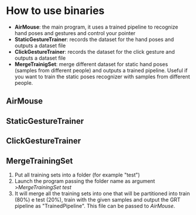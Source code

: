 How to use binaries
=======
 
* **AirMouse**: the main program, it uses a trained pipeline to recognize hand poses and gestures and control your pointer
* **StaticGestureTrainer**: records the dataset for the hand poses and outputs a dataset file
* **ClickGestureTrainer**: records the dataset for the click gesture and outputs a dataset file
* **MergeTrainigSet**: merge different dataset for static hand poses (samples from different people) and outputs a trained pipeline. Useful if you want to train the static poses recognizer with samples from different people.

AirMouse
--------

StaticGestureTrainer
--------

ClickGestureTrainer
--------

MergeTrainingSet
--------
1. Put all training sets into a folder (for example "test")
2. Launch the program passing the folder name as argument >*MergeTrainingSet test*
3. It will merge all the training sets into one that will be partitioned into train (80%) e test (20%), train with the given samples and output  the GRT pipeline as "TrainedPipeline". This file can be passed to *AirMouse*.

